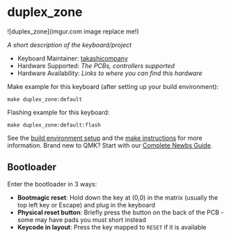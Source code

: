 # duplex_zone

![duplex_zone](imgur.com image replace me!)

*A short description of the keyboard/project*

* Keyboard Maintainer: [takashicompany](https://github.com/yourusername)
* Hardware Supported: *The PCBs, controllers supported*
* Hardware Availability: *Links to where you can find this hardware*

Make example for this keyboard (after setting up your build environment):

    make duplex_zone:default

Flashing example for this keyboard:

    make duplex_zone:default:flash

See the [build environment setup](https://docs.qmk.fm/#/getting_started_build_tools) and the [make instructions](https://docs.qmk.fm/#/getting_started_make_guide) for more information. Brand new to QMK? Start with our [Complete Newbs Guide](https://docs.qmk.fm/#/newbs).

## Bootloader

Enter the bootloader in 3 ways:

* **Bootmagic reset**: Hold down the key at (0,0) in the matrix (usually the top left key or Escape) and plug in the keyboard
* **Physical reset button**: Briefly press the button on the back of the PCB - some may have pads you must short instead
* **Keycode in layout**: Press the key mapped to `RESET` if it is available
